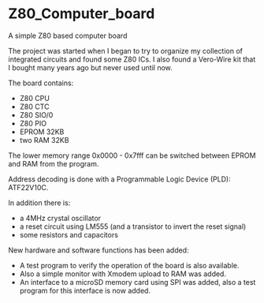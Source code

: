 # Z80_Computer_board
A simple Z80 based computer board

The project was started when I began to try to organize my collection of integrated
circuits and found some Z80 ICs.
I also found a Vero-Wire kit that I bought many years ago but never used until now.

The board contains:
- Z80 CPU
- Z80 CTC
- Z80 SIO/0
- Z80 PIO
- EPROM 32KB
- two RAM 32KB

The lower memory range 0x0000 - 0x7fff can be switched between EPROM and RAM from the program.

Address decoding is done with a Programmable Logic Device (PLD): ATF22V10C.

In addition there is:
- a 4MHz crystal oscillator
- a reset circuit using LM555 (and a transistor to invert the reset signal)
- some resistors and capacitors

New hardware and software functions has been added:
- A test program to verify the operation of the board is also available.
- Also a simple monitor with Xmodem upload to RAM was added.
- An interface to a microSD memory card using SPI was added, also a test program for this interface is now added.
